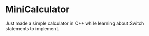 # MiniCalculator

Just made a simple calculator in C++ while learning about Switch statements to implement.
